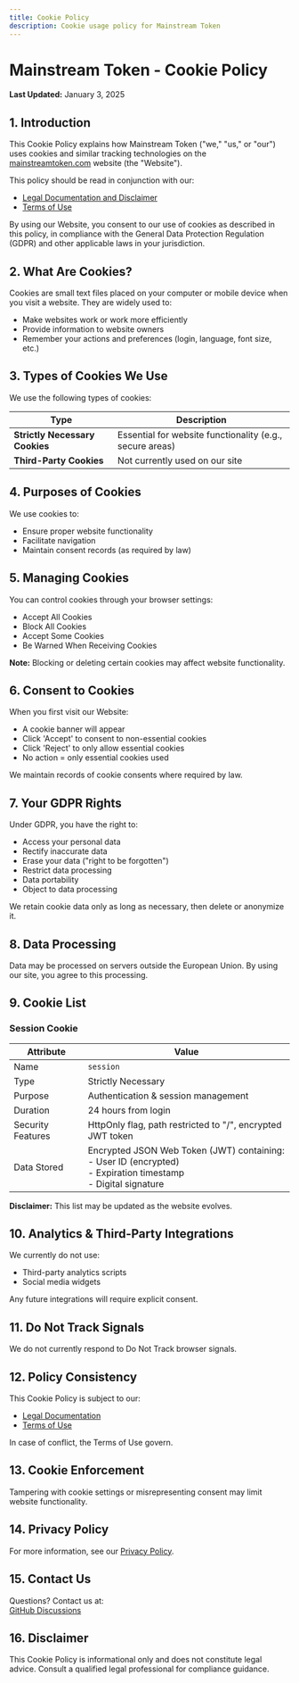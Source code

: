 ```yaml
---
title: Cookie Policy
description: Cookie usage policy for Mainstream Token
---
```


# Mainstream Token - Cookie Policy

**Last Updated:** January 3, 2025

## 1. Introduction

This Cookie Policy explains how Mainstream Token ("we," "us," or "our") uses cookies and similar tracking technologies on the [mainstreamtoken.com](https://mainstreamtoken.com) website (the "Website"). 

This policy should be read in conjunction with our:

- [Legal Documentation and Disclaimer](/contact/legal/disclaimer)
- [Terms of Use](/contact/legal/terms)

By using our Website, you consent to our use of cookies as described in this policy, in compliance with the General Data Protection Regulation (GDPR) and other applicable laws in your jurisdiction.

## 2. What Are Cookies?

Cookies are small text files placed on your computer or mobile device when you visit a website. They are widely used to:

- Make websites work or work more efficiently
- Provide information to website owners
- Remember your actions and preferences (login, language, font size, etc.)

## 3. Types of Cookies We Use

We use the following types of cookies:

| Type | Description |
|------|-------------|
| **Strictly Necessary Cookies** | Essential for website functionality (e.g., secure areas) |
| **Third-Party Cookies** | Not currently used on our site |

## 4. Purposes of Cookies

We use cookies to:

- Ensure proper website functionality
- Facilitate navigation
- Maintain consent records (as required by law)

## 5. Managing Cookies

You can control cookies through your browser settings:

- Accept All Cookies
- Block All Cookies
- Accept Some Cookies
- Be Warned When Receiving Cookies

**Note:** Blocking or deleting certain cookies may affect website functionality.

## 6. Consent to Cookies

When you first visit our Website:

- A cookie banner will appear
- Click 'Accept' to consent to non-essential cookies
- Click 'Reject' to only allow essential cookies
- No action = only essential cookies used

We maintain records of cookie consents where required by law.

## 7. Your GDPR Rights

Under GDPR, you have the right to:

- Access your personal data
- Rectify inaccurate data
- Erase your data ("right to be forgotten")
- Restrict data processing
- Data portability
- Object to data processing

We retain cookie data only as long as necessary, then delete or anonymize it.

## 8. Data Processing

Data may be processed on servers outside the European Union. By using our site, you agree to this processing.

## 9. Cookie List

### Session Cookie

| Attribute | Value |
|-----------|-------|
| Name | `session` |
| Type | Strictly Necessary |
| Purpose | Authentication & session management |
| Duration | 24 hours from login |
| Security Features | HttpOnly flag, path restricted to "/", encrypted JWT token |
| Data Stored | Encrypted JSON Web Token (JWT) containing: <br>- User ID (encrypted) <br>- Expiration timestamp <br>- Digital signature |

**Disclaimer:** This list may be updated as the website evolves.

## 10. Analytics & Third-Party Integrations

We currently do not use:

- Third-party analytics scripts
- Social media widgets

Any future integrations will require explicit consent.

## 11. Do Not Track Signals

We do not currently respond to Do Not Track browser signals.

## 12. Policy Consistency

This Cookie Policy is subject to our:

- [Legal Documentation](/contact/legal/disclaimer)
- [Terms of Use](/contact/legal/terms)

In case of conflict, the Terms of Use govern.

## 13. Cookie Enforcement

Tampering with cookie settings or misrepresenting consent may limit website functionality.

## 14. Privacy Policy

For more information, see our [Privacy Policy](/contact/legal/privacy).

## 15. Contact Us

Questions? Contact us at:  
[GitHub Discussions](https://github.com/mainstreamorganization/mainstreamtoken/discussions)

## 16. Disclaimer

This Cookie Policy is informational only and does not constitute legal advice. Consult a qualified legal professional for compliance guidance.
